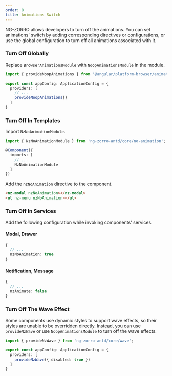 ```yaml
---
order: 8
title: Animations Switch
---
```


NG-ZORRO allows developers to turn off the animations. You can set animations' switch by adding corresponding directives or
configurations, or use the global configuration to turn off all animations associated with it.

### Turn Off Globally

Replace `BrowserAnimationsModule` with `NoopAnimationsModule` in the module.

```ts
import { provideNoopAnimations } from '@angular/platform-browser/animations';

export const appConfig: ApplicationConfig = {
  providers: [
    // ...
    provideNoopAnimations()
  ]
}
```

### Turn Off In Templates


Import `NzNoAnimationModule`.

```ts
import { NzNoAnimationModule } from 'ng-zorro-antd/core/no-animation';

@Component({
  imports: [
    // ...
    NzNoAnimationModule
  ]
})
```

Add the `nzNoAnimation` directive to the component.

```html
<nz-modal nzNoAnimation></nz-modal>
<ul nz-menu nzNoAnimation></ul>
```

### Turn Off In Services

Add the following configuration while invoking components' services.

#### Modal, Drawer

```ts
{
  // ...
  nzNoAnimation: true
}
```

#### Notification, Message

```ts
{
  // ...
  nzAnimate: false
}
```

### Turn Off The Wave Effect

Some components use dynamic styles to support wave effects, so their styles are unable to be overridden directly.
Instead, you can use `provideNzWave` or use `NoopAnimationsModule` to turn off the wave effects.

```ts
import { provideNzWave } from 'ng-zorro-antd/core/wave';

export const appConfig: ApplicationConfig = {
  providers: [
    provideNzWave({ disabled: true })
  ]
}
```

